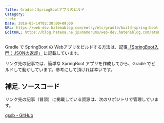```yaml
---
Title: Gradle：SpringBootアプリのビルド
Category:
- etc
Date: 2016-05-14T02:30:00+09:00
URL: https://web-dev.hatenablog.com/entry/etc/gradle/build-spring-boot-app
EditURL: https://blog.hatena.ne.jp/mamorums/web-dev.hatenablog.com/atom/entry/10328749687179308141
---
```


Gradle で SpringBoot の Webアプリをビルドする方法は、記事[「SpringBoot入門：JSONの返却」](/entry/spring-boot/intro/response-json)  に記載しています。

リンク先の記事では、簡単な SpringBoot アプリを作成してから、Gradle でビルドして動かしています。参考にして頂ければ幸いです。


## 補足. ソースコード
リンク先の記事（冒頭）に掲載している資源は、次のリポジトリで管理しています。

[gssb - GitHub](https://github.com/mamorum/blog-code/tree/master/gssb)
